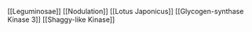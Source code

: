 [[Leguminosae]]
[[Nodulation]]
[[Lotus Japonicus]]
[[Glycogen-synthase Kinase 3]]
[[Shaggy-like Kinase]]
